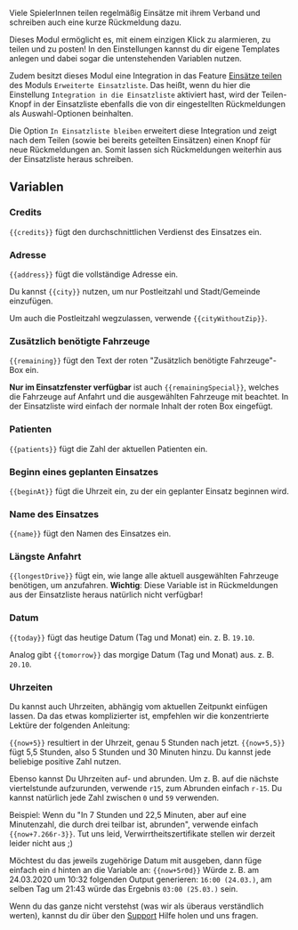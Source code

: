 Viele SpielerInnen teilen regelmäßig Einsätze mit ihrem Verband und schreiben auch eine kurze Rückmeldung dazu.

Dieses Modul ermöglicht es, mit einem einzigen Klick zu alarmieren, zu teilen und zu posten!
In den Einstellungen kannst du dir eigene Templates anlegen und dabei sogar die untenstehenden Variablen nutzen.

Zudem besitzt dieses Modul eine Integration in das Feature [Einsätze teilen](../extendedCallList/#einsatze-teilen)
des Moduls `Erweiterte Einsatzliste`.
Das heißt, wenn du hier die Einstellung `Integration in die Einsatzliste` aktiviert hast,
wird der Teilen-Knopf in der Einsatzliste ebenfalls die von dir eingestellten Rückmeldungen als Auswahl-Optionen beinhalten.

Die Option `In Einsatzliste bleiben` erweitert diese Integration und zeigt
nach dem Teilen (sowie bei bereits geteilten Einsätzen) einen Knopf für neue Rückmeldungen an.
Somit lassen sich Rückmeldungen weiterhin aus der Einsatzliste heraus schreiben.

## Variablen

### Credits

`{{credits}}` fügt den durchschnittlichen Verdienst des Einsatzes ein.

### Adresse

`{{address}}` fügt die vollständige Adresse ein.

Du kannst `{{city}}` nutzen, um nur Postleitzahl und Stadt/Gemeinde einzufügen.

Um auch die Postleitzahl wegzulassen, verwende `{{cityWithoutZip}}`.

### Zusätzlich benötigte Fahrzeuge

`{{remaining}}` fügt den Text der roten "Zusätzlich benötigte Fahrzeuge"-Box ein.

**Nur im Einsatzfenster verfügbar** ist auch `{{remainingSpecial}}`,
welches die Fahrzeuge auf Anfahrt und die ausgewählten Fahrzeuge mit beachtet.
In der Einsatzliste wird einfach der normale Inhalt der roten Box eingefügt.

### Patienten

`{{patients}}` fügt die Zahl der aktuellen Patienten ein.

### Beginn eines geplanten Einsatzes

`{{beginAt}}` fügt die Uhrzeit ein, zu der ein geplanter Einsatz beginnen wird.

### Name des Einsatzes

`{{name}}` fügt den Namen des Einsatzes ein.

### Längste Anfahrt

`{{longestDrive}}` fügt ein, wie lange alle aktuell ausgewählten Fahrzeuge benötigen, um anzufahren.
**Wichtig**: Diese Variable ist in Rückmeldungen aus der Einsatzliste heraus natürlich nicht verfügbar!

### Datum

`{{today}}` fügt das heutige Datum (Tag und Monat) ein. z.&nbsp;B. `19.10`.

Analog gibt `{{tomorrow}}` das morgige Datum (Tag und Monat) aus. z.&nbsp;B. `20.10`.

### Uhrzeiten

Du kannst auch Uhrzeiten, abhängig vom aktuellen Zeitpunkt einfügen lassen.
Da das etwas komplizierter ist, empfehlen wir die konzentrierte Lektüre der folgenden Anleitung:

`{{now+5}}` resultiert in der Uhrzeit, genau 5 Stunden nach jetzt.
`{{now+5,5}}` fügt 5,5 Stunden, also 5 Stunden und 30 Minuten hinzu.
Du kannst jede beliebige positive Zahl nutzen.

Ebenso kannst Du Uhrzeiten auf- und abrunden.
Um z.&nbsp;B. auf die nächste viertelstunde aufzurunden, verwende `r15`, zum Abrunden einfach `r-15`.
Du kannst natürlich jede Zahl zwischen `0` und `59` verwenden.

Beispiel: Wenn du "In 7 Stunden und 22,5 Minuten, aber auf eine Minutenzahl, die durch drei teilbar ist, abrunden",
verwende einfach `{{now+7.266r-3}}`.
Tut uns leid, Verwirrtheitszertifikate stellen wir derzeit leider nicht aus ;)

Möchtest du das jeweils zugehörige Datum mit ausgeben, dann füge einfach ein `d` hinten an die Variable an:
`{{now+5r0d}}` Würde z.&nbsp;B. am 24.03.2020 um 10:32 folgenden Output generieren:
`16:00 (24.03.)`, am selben Tag um 21:43 würde das Ergebnis `03:00 (25.03.)` sein.

Wenn du das ganze nicht verstehst (was wir als überaus verständlich werten),
kannst du dir über den [Support](../../support.md) Hilfe holen und uns fragen.
